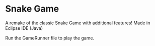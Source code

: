 # Snake Game
A remake of the classic Snake Game with additional features! Made in Eclipse IDE (Java)

Run the GameRunner file to play the game.
